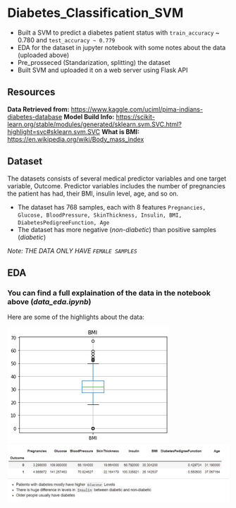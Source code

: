 # Diabetes_Classification_SVM
* Built a SVM to predict a diabetes patient status with ```train_accuracy``` ~ 0.780 and ```test_accuracy ~ 0.779```
* EDA for the dataset in jupyter notebook with some notes about the data (uploaded above)
* Pre_prosseced (Standarization, splitting) the dataset 
* Built SVM and uploaded it on a web server using Flask API

## Resources
**Data Retrieved from:** https://www.kaggle.com/uciml/pima-indians-diabetes-database
**Model Build Info:** https://scikit-learn.org/stable/modules/generated/sklearn.svm.SVC.html?highlight=svc#sklearn.svm.SVC
**What is BMI:** https://en.wikipedia.org/wiki/Body_mass_index

## Dataset
The datasets consists of several medical predictor variables and one target variable, Outcome. Predictor variables includes the number of pregnancies the patient has had, their BMI, insulin level, age, and so on.

* The dataset has 768 samples, each with 8 features ```Pregnancies, Glucose, BloodPressure, SkinThickness, Insulin, BMI, DiabetesPedigreeFunction, Age```
* The dataset has more negative (*non-diabetic*) than positive samples (*diabetic*)

*Note: THE DATA ONLY HAVE ```FEMALE SAMPLES```*

## EDA 
### You can find a full explaination of the data in the notebook above (*data_eda.ipynb*)

Here are some of the highlights about the data:

![Alt text](https://github.com/ahmedheakl/Diabetes_Classification_SVM/blob/main/BMI_boxplot.png "BoxPlot for BMI Values")
![Alt text](https://github.com/ahmedheakl/Diabetes_Classification_SVM/blob/main/data_means_groupedby_target_vals.PNG "Mean of the dataset")

